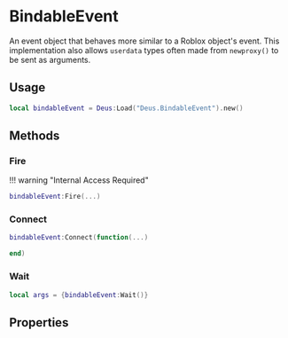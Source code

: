 # BindableEvent

An event object that behaves more similar to a Roblox object's event. This implementation also allows `userdata` types often made from `newproxy()` to be sent as arguments.

## Usage

```lua
local bindableEvent = Deus:Load("Deus.BindableEvent").new()
```

## Methods

### Fire

!!! warning "Internal Access Required"

```lua
bindableEvent:Fire(...)
```

### Connect

```lua
bindableEvent:Connect(function(...)

end)
```

### Wait

```lua
local args = {bindableEvent:Wait()}
```

## Properties